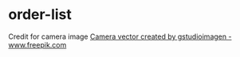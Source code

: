 # order-list


Credit for camera image <a href='https://www.freepik.com/vectors/camera'>Camera vector created by gstudioimagen - www.freepik.com</a>